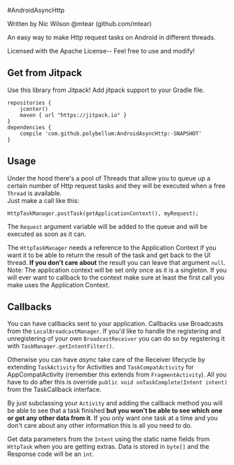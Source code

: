 #AndroidAsyncHttp

Written by Nic Wilson @mtear (github.com/mtear)

An easy way to make Http request tasks on Android in different threads. 

Licensed with the Apache License-- Feel free to use and modify!
  
## Get from Jitpack 

Use this library from Jitpack! Add jitpack support to your Gradle file.  

```
repositories {
    jcenter()
    maven { url "https://jitpack.io" }
}
dependencies {
    compile 'com.github.polybellum:AndroidAsyncHttp:-SNAPSHOT'
}
```

## Usage

Under the hood there's a pool of Threads that allow you to queue up a certain number of Http request tasks and they will be executed when a free `Thread` is available.  
Just make a call like this:  

```
HttpTaskManager.postTask(getApplicationContext(), myRequest);
```

The `Request` argument variable will be added to the queue and will be executed as soon as it can. 

The `HttpTaskManager` needs a reference to the Application Context if you want it to be able to return the result of the task and get back to the UI thread. **If you don't care about** the result you can leave that argument `null`. Note: The application context will be set only once as it is a singleton. If you will ever want to callback to the context make sure at least the first call you make uses the Application Context.  

## Callbacks

You can have callbacks sent to your application. Callbacks use Broadcasts from the `LocalBroadcastManager`. If you'd like to handle the registering and unregistering of your own `BroadcastReceiver` you can do so by regstering it with `TaskManager.getIntentFilter()`.  

Otherwise you can have *async* take care of the Receiver lifecycle by extending `TaskActivity` for Activities and `TaskCompatActivity` for AppCompatActivity (remember this extends from `FragmentActivity`). All you have to do after this is override `public void onTaskComplete(Intent intent)` from the TaskCallback interface.  

By just subclassing your `Activity` and adding the callback method you will be able to see that a task finished **but you won't be able to see which one or get any other data from it**. If you only want one task at a time and you don't care about any other information this is all you need to do.  

Get data parameters from the `Intent` using the static name fields from `HttpTask` when you are getting extras. Data is stored in `byte[]` and the Response code will be an `int`. 


